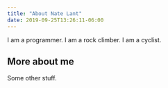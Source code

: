```yaml
---
title: "About Nate Lant"
date: 2019-09-25T13:26:11-06:00
---
```


I am a programmer. I am a rock climber. I am a cyclist.

## More about me

Some other stuff.
